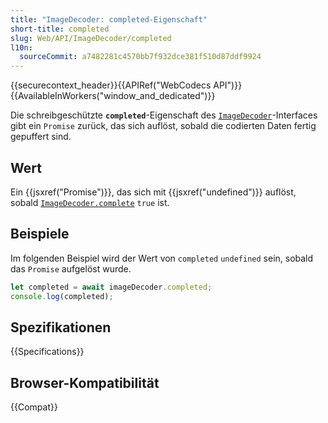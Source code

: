 ```yaml
---
title: "ImageDecoder: completed-Eigenschaft"
short-title: completed
slug: Web/API/ImageDecoder/completed
l10n:
  sourceCommit: a7482281c4570bb7f932dce381f510d87ddf9924
---
```


{{securecontext_header}}{{APIRef("WebCodecs API")}}{{AvailableInWorkers("window_and_dedicated")}}

Die schreibgeschützte **`completed`**-Eigenschaft des [`ImageDecoder`](/de/docs/Web/API/ImageDecoder)-Interfaces gibt ein `Promise` zurück, das sich auflöst, sobald die codierten Daten fertig gepuffert sind.

## Wert

Ein {{jsxref("Promise")}}, das sich mit {{jsxref("undefined")}} auflöst, sobald [`ImageDecoder.complete`](/de/docs/Web/API/ImageDecoder/complete) `true` ist.

## Beispiele

Im folgenden Beispiel wird der Wert von `completed` `undefined` sein, sobald das `Promise` aufgelöst wurde.

```js
let completed = await imageDecoder.completed;
console.log(completed);
```

## Spezifikationen

{{Specifications}}

## Browser-Kompatibilität

{{Compat}}
